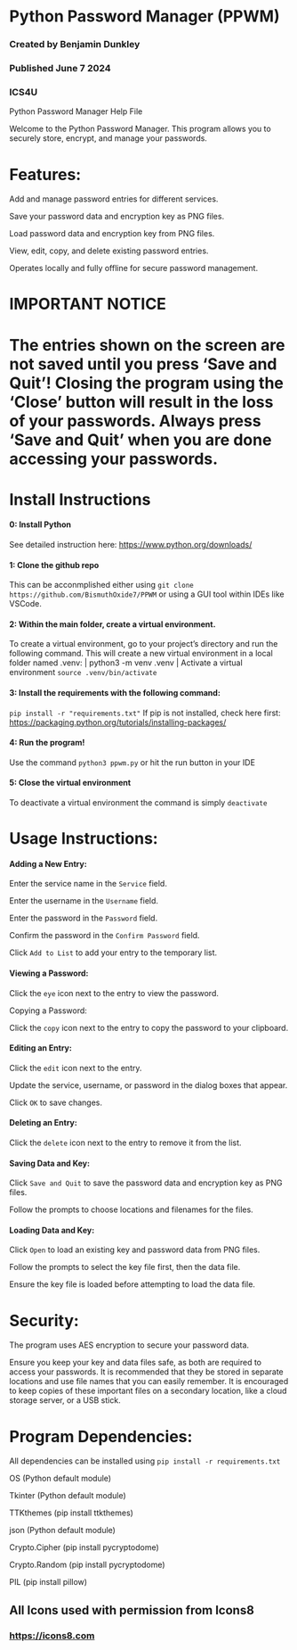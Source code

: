 # Python Password Manager (PPWM)

### Created by Benjamin Dunkley

### Published June 7 2024

### ICS4U

Python Password Manager Help File 

Welcome to the Python Password Manager. This program allows you to securely store, encrypt, and manage your passwords.

# Features:

Add and manage password entries for different services.

Save your password data and encryption key as PNG files.

Load password data and encryption key from PNG files.

View, edit, copy, and delete existing password entries.

Operates locally and fully offline for secure password management.

# IMPORTANT NOTICE

# The entries shown on the screen are not saved until you press ‘Save and Quit’! Closing the program using the ‘Close’ button will result in the loss of your passwords. Always press ‘Save and Quit’ when you are done accessing your passwords.

# Install Instructions
#### 0: Install Python
See detailed instruction here: https://www.python.org/downloads/
#### 1: Clone the github repo
This can be acconmplished either using ```git clone https://github.com/BismuthOxide7/PPWM``` or using a GUI tool within IDEs like VSCode.
#### 2: Within the main folder, create a virtual environment.
To create a virtual environment, go to your project’s directory and run the following command. This will create a new virtual environment in a local folder named .venv:
| python3 -m venv .venv |
Activate a virtual environment
```source .venv/bin/activate```
#### 3: Install the requirements with the following command:
```pip install -r "requirements.txt"```
If pip is not installed, check here first: https://packaging.python.org/tutorials/installing-packages/
#### 4: Run the program!
Use the command ```python3 ppwm.py``` or hit the run button in your IDE
#### 5: Close the virtual environment
To deactivate a virtual environment the command is simply
```deactivate```

# Usage Instructions:

#### Adding a New Entry:

Enter the service name in the `Service` field.

Enter the username in the `Username` field.

Enter the password in the `Password` field.

Confirm the password in the `Confirm Password` field.

Click `Add to List` to add your entry to the temporary list.

#### Viewing a Password:

Click the `eye` icon next to the entry to view the password.

Copying a Password:

Click the `copy` icon next to the entry to copy the password to your clipboard.

#### Editing an Entry:

Click the `edit` icon next to the entry.

Update the service, username, or password in the dialog boxes that appear.

Click `OK` to save changes.

#### Deleting an Entry:

Click the `delete` icon next to the entry to remove it from the list.

#### Saving Data and Key:

Click `Save and Quit` to save the password data and encryption key as PNG files.

Follow the prompts to choose locations and filenames for the files.

#### Loading Data and Key:

Click `Open` to load an existing key and password data from PNG files.

Follow the prompts to select the key file first, then the data file.

Ensure the key file is loaded before attempting to load the data file.

# Security:

The program uses AES encryption to secure your password data.

Ensure you keep your key and data files safe, as both are required to access your passwords. It is recommended that they be stored in separate locations and use file names that you can easily remember. It is encouraged to keep copies of these important files on a secondary location, like a cloud storage server, or a USB stick.

# Program Dependencies:

All dependencies can be installed using `pip install -r requirements.txt`

OS (Python default module)

Tkinter (Python default module)

TTKthemes (pip install ttkthemes)

json (Python default module)

Crypto.Cipher (pip install pycryptodome)

Crypto.Random (pip install pycryptodome)

PIL (pip install pillow)

## All Icons used with permission from Icons8

### https://icons8.com
